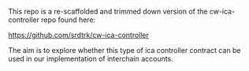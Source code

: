 This repo is a re-scaffolded and trimmed down version of the cw-ica-controller repo found here:

https://github.com/srdtrk/cw-ica-controller

The aim is to explore whether this type of ica controller contract can be used in
our implementation of interchain accounts. 